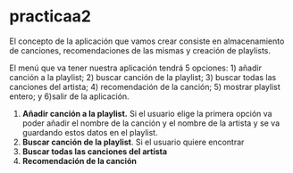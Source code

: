 # practicaa2

El concepto de la aplicación que vamos crear consiste en almacenamiento de canciones, recomendaciones de las mismas y creación de playlists.

El menú que va tener nuestra aplicación tendrá 5 opciones: 1) añadir canción a la playlist; 2) buscar canción de la playlist; 3) buscar todas las canciones del artista; 4) recomendación de la canción; 5) mostrar playlist entero; y 6)salir de la aplicación.

1. **Añadir canción a la playlist.** Si el usuario elige la primera opción va poder añadir el nombre de la canción y el nombre de la artista y se va guardando estos datos en el playlist.
2. **Buscar canción de la playlist**. Si el usuario quiere encontrar
3. **Buscar todas las canciones del artista**
4. **Recomendación de la canción**
